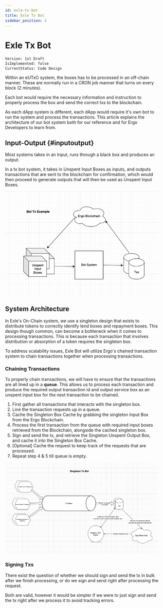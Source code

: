 ```yaml
---
id: exle-tx-bot
title: Exle Tx Bot
sidebar_position: 2
---
```


# Exle Tx Bot

```text title="Development Status"
Version: 1st Draft
IsImplemented: false
CurrentStatus: Code Design
```

Within an eUTxO system, the boxes has to be processed in an off-chain manner. These are normally run in a CRON job manner that turns on every block (2 minutes).

Each bot would require the necessary information and instruction to properly process the box and send the correct txs to the blockchain.

As each dApp system is different, each dApp would require it's own bot to run the system and process the transactions. This article explains the architecture of our bot system both for our reference and for Ergo Developers to learn from.

## Input-Output {#inputoutput}
Most systems takes in an Input, runs through a black box and produces an output.

In a tx bot system, it takes in Unspent Input Boxes as inputs, and outputs transactions that are sent to the blockchain for confirmation, which would then proceed to generate outputs that will then be used as Unspent Input Boxes.

![Bot Tx Example](./images/bot-tx-example.png)

## System Architecture
In Exle's On-Chain system, we use a singleton design that exists to distribute tokens to correctly identify lend boxes and repayment boxes. This design though common, can become a bottleneck when it comes to processing transactions. This is because each transaction that involves distribution or absorption of a token requires the singleton box.

To address scalability issues, Exle Bot will utilize Ergo's chained transaction system to chain transactions together when processing transactions.

### Chaining Transactions
To properly chain transactions, we will have to ensure that the transactions are all lined up in a **queue**. This allows us to process each transaction and produce the required output transaction id and output service box as an unspent input box for the next transaction to be chained.

1. First gather all transactions that interacts with the singleton box.
2. Line the transaction requests up in a queue.
3. Cache the Singleton Box Cache by grabbing the singleton Input Box from the Ergo Blockchain.
4. Process the first transaction from the queue with required input boxes retrieved from the Blockchain, alongside the cached singleton box.
5. Sign and send the tx, and retrieve the Singleton Unspent Output Box, and cache it into the Singleton Box Cache.
6. [Optional] Cache the request to keep track of the requests that are processed.
7. Repeat step 4 & 5 till queue is empty.

![Singleton Tx Bot](./images/singleton-tx-bot.png)

### Signing Txs
There exist the question of whether we should sign and send the tx in bulk after we finish processing, or do we sign and send right after processing the request.

Both are valid, however it would be simpler if we were to just sign and send the tx right after we process it to avoid tracking errors. 